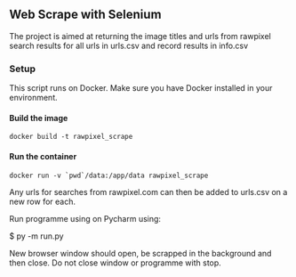 ## Web Scrape with Selenium

The project is aimed at returning the image titles and urls from rawpixel search results for all urls in urls.csv and record results in info.csv

### Setup

This script runs on Docker. Make sure you have Docker installed in your environment.


#### Build the image

```
docker build -t rawpixel_scrape
```

#### Run the container

```
docker run -v `pwd`/data:/app/data rawpixel_scrape
```


Any urls for searches from rawpixel.com can then be added to urls.csv on a new row for each. 

Run programme using on Pycharm using:

$ py -m run.py

New browser window should open, be scrapped in the background and then close. Do not close window or programme with stop. 






